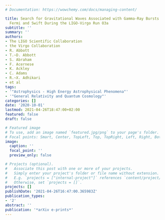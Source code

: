 ```yaml
---
# Documentation: https://wowchemy.com/docs/managing-content/

title: Search for Gravitational Waves Associated with Gamma-Ray Bursts Detected by
  Fermi and Swift During the LIGO-Virgo Run O3a
subtitle: ''
summary: ''
authors:
- The LIGO Scientific Collaboration
- the Virgo Collaboration
- R. Abbott
- T.~D. Abbott
- S. Abraham
- F. Acernese
- K. Ackley
- C. Adams
- R.~X. Adhikari
- et al
tags:
- '"Astrophysics - High Energy Astrophysical Phenomena"'
- '"General Relativity and Quantum Cosmology"'
categories: []
date: '2020-10-01'
lastmod: 2021-04-26T18:47:00+02:00
featured: false
draft: false

# Featured image
# To use, add an image named `featured.jpg/png` to your page's folder.
# Focal points: Smart, Center, TopLeft, Top, TopRight, Left, Right, BottomLeft, Bottom, BottomRight.
image:
  caption: ''
  focal_point: ''
  preview_only: false

# Projects (optional).
#   Associate this post with one or more of your projects.
#   Simply enter your project's folder or file name without extension.
#   E.g. `projects = ["internal-project"]` references `content/project/deep-learning/index.md`.
#   Otherwise, set `projects = []`.
projects: []
publishDate: '2021-04-26T16:47:00.365983Z'
publication_types:
- '2'
abstract: ''
publication: '*arXiv e-prints*'
---
```

